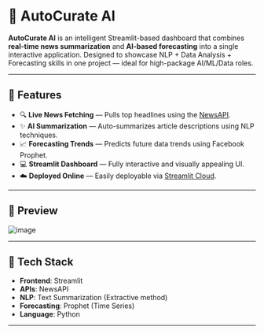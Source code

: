 # 🧠 AutoCurate AI

**AutoCurate AI** is an intelligent Streamlit-based dashboard that combines **real-time news summarization** and **AI-based forecasting** into a single interactive application. Designed to showcase NLP + Data Analysis + Forecasting skills in one project — ideal for high-package AI/ML/Data roles.

---

## 🚀 Features

- 🔍 **Live News Fetching** — Pulls top headlines using the [NewsAPI](https://newsapi.org).
- ✨ **AI Summarization** — Auto-summarizes article descriptions using NLP techniques.
- 📈 **Forecasting Trends** — Predicts future data trends using Facebook Prophet.
- 💻 **Streamlit Dashboard** — Fully interactive and visually appealing UI.
- ☁️ **Deployed Online** — Easily deployable via [Streamlit Cloud](https://share.streamlit.io).

---

## 📸 Preview
![image](https://github.com/user-attachments/assets/853c5ec9-d1ab-4279-a782-1d6c9963cf93)


---

## 🧩 Tech Stack

- **Frontend**: Streamlit
- **APIs**: NewsAPI
- **NLP**: Text Summarization (Extractive method)
- **Forecasting**: Prophet (Time Series)
- **Language**: Python

---



